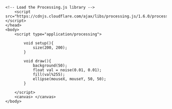 <html>
	<head>
		<title>My Sketch</title>
    
    <!-- Load the Processing.js library -->
		<script src="https://cdnjs.cloudflare.com/ajax/libs/processing.js/1.6.0/processing.min.js"></script>
	</head>
	<body>
		<script type="application/processing">

			void setup(){
				size(200, 200);
			}
			
			void draw(){
				background(50);
				float val = noise(0.01, 0.01);
				fill(val%255);
				ellipse(mouseX, mouseY, 50, 50);
			}
			
		</script>
		<canvas> </canvas>
	</body>
</html>

